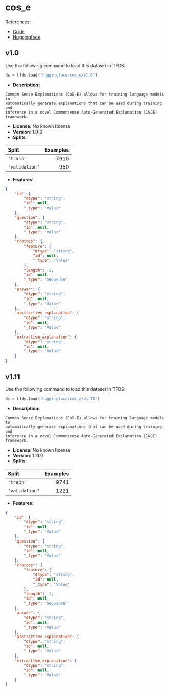 # cos_e

References:

*   [Code](https://github.com/huggingface/datasets/blob/master/datasets/cos_e)
*   [Huggingface](https://huggingface.co/datasets/cos_e)


## v1.0


Use the following command to load this dataset in TFDS:

```python
ds = tfds.load('huggingface:cos_e/v1.0')
```

*   **Description**:

```
Common Sense Explanations (CoS-E) allows for training language models to
automatically generate explanations that can be used during training and
inference in a novel Commonsense Auto-Generated Explanation (CAGE) framework.
```

*   **License**: No known license
*   **Version**: 1.0.0
*   **Splits**:

Split  | Examples
:----- | -------:
`'train'` | 7610
`'validation'` | 950

*   **Features**:

```json
{
    "id": {
        "dtype": "string",
        "id": null,
        "_type": "Value"
    },
    "question": {
        "dtype": "string",
        "id": null,
        "_type": "Value"
    },
    "choices": {
        "feature": {
            "dtype": "string",
            "id": null,
            "_type": "Value"
        },
        "length": -1,
        "id": null,
        "_type": "Sequence"
    },
    "answer": {
        "dtype": "string",
        "id": null,
        "_type": "Value"
    },
    "abstractive_explanation": {
        "dtype": "string",
        "id": null,
        "_type": "Value"
    },
    "extractive_explanation": {
        "dtype": "string",
        "id": null,
        "_type": "Value"
    }
}
```



## v1.11


Use the following command to load this dataset in TFDS:

```python
ds = tfds.load('huggingface:cos_e/v1.11')
```

*   **Description**:

```
Common Sense Explanations (CoS-E) allows for training language models to
automatically generate explanations that can be used during training and
inference in a novel Commonsense Auto-Generated Explanation (CAGE) framework.
```

*   **License**: No known license
*   **Version**: 1.11.0
*   **Splits**:

Split  | Examples
:----- | -------:
`'train'` | 9741
`'validation'` | 1221

*   **Features**:

```json
{
    "id": {
        "dtype": "string",
        "id": null,
        "_type": "Value"
    },
    "question": {
        "dtype": "string",
        "id": null,
        "_type": "Value"
    },
    "choices": {
        "feature": {
            "dtype": "string",
            "id": null,
            "_type": "Value"
        },
        "length": -1,
        "id": null,
        "_type": "Sequence"
    },
    "answer": {
        "dtype": "string",
        "id": null,
        "_type": "Value"
    },
    "abstractive_explanation": {
        "dtype": "string",
        "id": null,
        "_type": "Value"
    },
    "extractive_explanation": {
        "dtype": "string",
        "id": null,
        "_type": "Value"
    }
}
```



